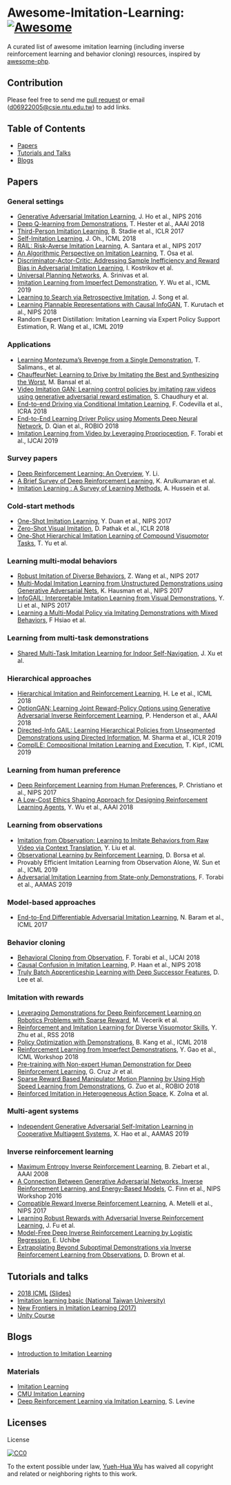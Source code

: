 # Awesome-Imitation-Learning: [![Awesome](https://cdn.rawgit.com/sindresorhus/awesome/d7305f38d29fed78fa85652e3a63e154dd8e8829/media/badge.svg)](https://github.com/sindresorhus/awesome)
A curated list of awesome imitation learning (including inverse reinforcement learning and behavior cloning) resources, inspired by [awesome-php](https://github.com/ziadoz/awesome-php).

## Contribution 
Please feel free to send me [pull request](https://github.com/kristery/Awesome-Imitation-Learning/pulls) or email (d06922005@csie.ntu.edu.tw) to add links.

## Table of Contents

  - [Papers](#papers)
  - [Tutorials and Talks](#tutorials-and-talks)
  - [Blogs](#blogs)

## Papers

### General settings
  * [Generative Adversarial Imitation Learning](https://arxiv.org/abs/1606.03476), J. Ho et al., NIPS 2016
  * [Deep Q-learning from Demonstrations](https://arxiv.org/abs/1704.03732), T. Hester et al., AAAI 2018
  * [Third-Person Imitation Learning](https://arxiv.org/abs/1703.01703), B. Stadie et al., ICLR 2017
  * [Self-Imitation Learning](https://arxiv.org/abs/1806.05635), J. Oh., ICML 2018
  * [RAIL: Risk-Averse Imitation Learning](https://arxiv.org/abs/1707.06658), A. Santara et al., NIPS 2017
  * [An Algorithmic Perspective on Imitation Learning](https://www.nowpublishers.com/article/Details/ROB-053), T. Osa et al.
  * [Discriminator-Actor-Critic: Addressing Sample Inefficiency and Reward Bias in Adversarial Imitation Learning](https://arxiv.org/pdf/1809.02925.pdf), I. Kostrikov et al.
  * [Universal Planning Networks](https://arxiv.org/pdf/1804.00645.pdf), A. Srinivas et al.
  * [Imitation Learning from Imperfect Demonstration](https://arxiv.org/abs/1901.09387), Y. Wu et al., ICML 2019
  * [Learning to Search via Retrospective Imitation](https://authors.library.caltech.edu/92668/1/1804.00846.pdf), J. Song et al.
  * [Learning Plannable Representations with Causal InfoGAN](http://papers.nips.cc/paper/8090-learning-plannable-representations-with-causal-infogan.pdf), T. Kurutach et al., NIPS 2018
  * Random Expert Distillation: Imitation Learning via Expert Policy Support Estimation, R. Wang et al., ICML 2019

### Applications
  * [Learning Montezuma’s Revenge from a Single Demonstration](https://arxiv.org/pdf/1812.03381.pdf), T. Salimans., et al.
  * [ChauffeurNet: Learning to Drive by Imitating the Best and Synthesizing the Worst](https://arxiv.org/pdf/1812.03079.pdf), M. Bansal et al.
  * [Video Imitation GAN: Learning control policies by imitating raw videos using generative adversarial reward estimation](https://arxiv.org/pdf/1810.01108.pdf), S. Chaudhury et al.
  * [End-to-end Driving via Conditional Imitation Learning](https://arxiv.org/abs/1710.02410), F. Codevilla et al., ICRA 2018
  * [End-to-End Learning Driver Policy using Moments Deep Neural Network](https://ieeexplore.ieee.org/abstract/document/8664869), D. Qian et al., ROBIO 2018
  * [Imitation Learning from Video by Leveraging Proprioception](https://arxiv.org/pdf/1905.09335.pdf), F. Torabi et al., IJCAI 2019

### Survey papers
  * [Deep Reinforcement Learning: An Overview](https://arxiv.org/abs/1701.07274), Y. Li. 
  * [A Brief Survey of Deep Reinforcement Learning](https://arxiv.org/abs/1708.05866), K. Arulkumaran et al.
  * [Imitation Learning : A Survey of Learning Methods](http://www.open-access.bcu.ac.uk/5045/1/Imitation%20Learning%20A%20Survey%20of%20Learning%20Methods.pdf), A. Hussein et al.

### Cold-start methods
  * [One-Shot Imitation Learning](http://papers.nips.cc/paper/6709-one-shot-imitation-learning), Y. Duan et al., NIPS 2017
  * [Zero-Shot Visual Imitation](http://openaccess.thecvf.com/content_cvpr_2018_workshops/papers/w40/Pathak_Zero-Shot_Visual_Imitation_CVPR_2018_paper.pdf), D. Pathak et al., ICLR 2018
  * [One-Shot Hierarchical Imitation Learning of Compound Visuomotor Tasks](https://arxiv.org/pdf/1810.11043.pdf), T. Yu et al.

### Learning multi-modal behaviors
  * [Robust Imitation of Diverse Behaviors](http://papers.nips.cc/paper/7116-robust-imitation-of-diverse-behaviors), Z. Wang et al., NIPS 2017
  * [Multi-Modal Imitation Learning from Unstructured Demonstrations using Generative Adversarial Nets](http://papers.nips.cc/paper/6723-multi-modal-imitation-learning-from-unstructured-demonstrations-using-generative-adversarial-nets), K. Hausman et al., NIPS 2017
  * [InfoGAIL: Interpretable Imitation Learning from Visual Demonstrations](http://papers.nips.cc/paper/6971-infogail-interpretable-imitation-learning-from-visual-demonstrations), Y. Li et al., NIPS 2017
  * [Learning a Multi-Modal Policy via Imitating Demonstrations with Mixed Behaviors](https://arxiv.org/pdf/1903.10304), F Hsiao et al.

### Learning from multi-task demonstrations
  * [Shared Multi-Task Imitation Learning for Indoor Self-Navigation](https://arxiv.org/pdf/1808.04503.pdf), J. Xu et al.

### Hierarchical approaches
  * [Hierarchical Imitation and Reinforcement Learning](https://arxiv.org/abs/1803.00590), H. Le et al., ICML 2018
  * [OptionGAN: Learning Joint Reward-Policy Options using Generative Adversarial Inverse Reinforcement Learning](https://arxiv.org/pdf/1709.06683.pdf), P. Henderson et al., AAAI 2018
  * [Directed-Info GAIL: Learning Hierarchical Policies from Unsegmented Demonstrations using Directed Information](https://openreview.net/pdf?id=BJeWUs05KQ), M. Sharma et al., ICLR 2019
  * [CompILE: Compositional Imitation Learning and Execution](https://arxiv.org/pdf/1812.01483.pdf), T. Kipf., ICML 2019

### Learning from human preference
  * [Deep Reinforcement Learning from Human Preferences](http://papers.nips.cc/paper/7017-deep-reinforcement-learning-from-human-preferences), P. Christiano et al., NIPS 2017
  * [A Low-Cost Ethics Shaping Approach for Designing Reinforcement Learning Agents](https://www.aaai.org/ocs/index.php/AAAI/AAAI18/paper/viewFile/16195/15869), Y. Wu et al., AAAI 2018

### Learning from observations
  * [Imitation from Observation: Learning to Imitate Behaviors from Raw Video via Context Translation](https://arxiv.org/abs/1707.03374), Y. Liu et al.
  * [Observational Learning by Reinforcement Learning](https://arxiv.org/abs/1706.06617), D. Borsa et al.
  * Provably Efficient Imitation Learning from Observation Alone, W. Sun et al., ICML 2019
  * [Adversarial Imitation Learning from State-only Demonstrations](https://dl.acm.org/citation.cfm?id=3332067), F. Torabi et al., AAMAS 2019

### Model-based approaches
  * [End-to-End Differentiable Adversarial Imitation Learning](http://proceedings.mlr.press/v70/baram17a/baram17a.pdf), N. Baram et al., ICML 2017

### Behavior cloning
  * [Behavioral Cloning from Observation](https://arxiv.org/abs/1805.01954), F. Torabi et al., IJCAI 2018
  * [Causal Confusion in Imitation Learning](https://people.eecs.berkeley.edu/~dineshjayaraman/projects/causal_confusion_nips18.pdf), P. Haan et al., NIPS 2018
  * [Truly Batch Apprenticeship Learning with Deep Successor Features](https://arxiv.org/pdf/1903.10077), D. Lee et al.

### Imitation with rewards
  * [Leveraging Demonstrations for Deep Reinforcement Learning on Robotics Problems with Sparse Reward](https://pdfs.semanticscholar.org/8186/04245973bb30ad021728149a89157b3b2780.pdf), M. Vecerik et al.
  * [Reinforcement and Imitation Learning for Diverse Visuomotor Skills](https://arxiv.org/abs/1802.09564), Y. Zhu et al., RSS 2018
  * [Policy Optimization with Demonstrations](http://proceedings.mlr.press/v80/kang18a.html), B. Kang et al., ICML 2018
  * [Reinforcement Learning from Imperfect Demonstrations](https://arxiv.org/pdf/1802.05313.pdf), Y. Gao et al., ICML Workshop 2018
  * [Pre-training with Non-expert Human Demonstration for Deep Reinforcement Learning](https://arxiv.org/pdf/1812.08904.pdf), G. Cruz Jr et al.
  * [Sparse Reward Based Manipulator Motion Planning by Using High Speed Learning from Demonstrations](https://ieeexplore.ieee.org/abstract/document/8665328), G. Zuo et al., ROBIO 2018
  * [Reinforced Imitation in Heterogeneous Action Space](https://arxiv.org/pdf/1904.03438.pdf), K. Zolna et al.

### Multi-agent systems
  * [Independent Generative Adversarial Self-Imitation Learning in Cooperative Multiagent Systems](https://dl.acm.org/citation.cfm?id=3331837), X. Hao et al., AAMAS 2019

### Inverse reinforcement learning
  * [Maximum Entropy Inverse Reinforcement Learning](https://www.aaai.org/Papers/AAAI/2008/AAAI08-227.pdf), B. Ziebart et al., AAAI 2008
  * [A Connection Between Generative Adversarial Networks, Inverse Reinforcement Learning, and Energy-Based Models](https://arxiv.org/pdf/1611.03852.pdf), C. Finn et al., NIPS Workshop 2016
  * [Compatible Reward Inverse Reinforcement Learning](https://papers.nips.cc/paper/6800-compatible-reward-inverse-reinforcement-learning), A. Metelli et al., NIPS 2017
  * [Learning Robust Rewards with Adversarial Inverse Reinforcement Learning](https://arxiv.org/abs/1710.11248), J. Fu et al.
  * [Model-Free Deep Inverse Reinforcement Learning by Logistic Regression](https://link.springer.com/article/10.1007/s11063-017-9702-7), E. Uchibe
  * [Extrapolating Beyond Suboptimal Demonstrations via Inverse Reinforcement Learning from Observations](https://arxiv.org/abs/1904.06387), D. Brown et al. 

## Tutorials and talks
  * [2018 ICML](https://www.youtube.com/watch?v=6rZTaboSY4k) [(Slides)](https://sites.google.com/view/icml2018-imitation-learning/)
  * [Imitation learning basic (National Taiwan University)](https://www.youtube.com/watch?v=rOho-2oJFeA)
  * [New Frontiers in Imitation Learning (2017)](https://www.youtube.com/watch?v=4PnNlvPGbUQi)
  * [Unity Course](https://www.youtube.com/watch?v=uiutRBXfEbg)

## Blogs
  * [Introduction to Imitation Learning](https://blog.statsbot.co/introduction-to-imitation-learning-32334c3b1e7a)

### Materials
  * [Imitation Learning](http://ciml.info/dl/v0_99/ciml-v0_99-ch18.pdf)
  * [CMU Imitation Learning](https://katefvision.github.io/katefSlides/immitation_learning_I_katef.pdf)
  * [Deep Reinforcement Learning via Imitation Learning](https://www.google.com/url?sa=t&rct=j&q=&esrc=s&source=web&cd=10&cad=rja&uact=8&ved=2ahUKEwi7tJ_gvI_eAhXGE7wKHV7WDoUQFjAJegQICRAC&url=https%3A%2F%2Fbcourses.berkeley.edu%2Fcourses%2F1453965%2Ffiles%2F69855652%2Fdownload%3Fverifier%3D5DYZT6niDXA1pc4fTuIndZ1tpIsJeCmcicRgcpY2%26wrap%3D1&usg=AOvVaw2HHdnf9uYaJalo6t9kv46s), S. Levine

## Licenses
License

[![CC0](http://i.creativecommons.org/p/zero/1.0/88x31.png)](http://creativecommons.org/publicdomain/zero/1.0/)

To the extent possible under law, [Yueh-Hua Wu](https://kristery.github.io/) has waived all copyright and related or neighboring rights to this work.
